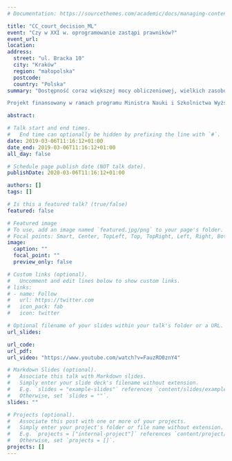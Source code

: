 ```yaml
---
# Documentation: https://sourcethemes.com/academic/docs/managing-content/

title: "CC_court_decision_ML"
event: "Czy w XXI w. oprogramowanie zastąpi prawników?"
event_url:
location:
address:
  street: "ul. Bracka 10"
  city: "Kraków"
  region: "małopolska"
  postcode: 
  country: "Polska"
summary: "Dostępność coraz większej mocy obliczeniowej, wielkich zasobów danych oraz dynamiczny rozwój metod analizy danych i uczenia maszynowego skutkują tworzeniem aplikacji, które mają wpływ na zmianę sposobu wykonywania pracy w wielu obszarach gospodarki. Profesje prawnicze nie są w tym względzie wyjątkiem. Czy w XXI w. prawnicy zostaną zastąpieni przez systemy stworzone przez informatyków? Prezentacja dr. Dawida Juszki przybliży kilka badań dotyczących narzędzi wspomagających podejmowanie decyzji prawniczych.

Projekt finansowany w ramach programu Ministra Nauki i Szkolnictwa Wyższego pod nazwą DIALOG w latach 2016-2019."

abstract: 

# Talk start and end times.
#   End time can optionally be hidden by prefixing the line with `#`.
date: 2019-03-06T11:16:12+01:00
date_end: 2019-03-06T11:16:12+01:00
all_day: false

# Schedule page publish date (NOT talk date).
publishDate: 2020-03-06T11:16:12+01:00

authors: []
tags: []

# Is this a featured talk? (true/false)
featured: false

# Featured image
# To use, add an image named `featured.jpg/png` to your page's folder. 
# Focal points: Smart, Center, TopLeft, Top, TopRight, Left, Right, BottomLeft, Bottom, BottomRight.
image:
  caption: ""
  focal_point: ""
  preview_only: false

# Custom links (optional).
#   Uncomment and edit lines below to show custom links.
# links:
# - name: Follow
#   url: https://twitter.com
#   icon_pack: fab
#   icon: twitter

# Optional filename of your slides within your talk's folder or a URL.
url_slides:

url_code:
url_pdf:
url_video: "https://www.youtube.com/watch?v=FauzRO0znY4"

# Markdown Slides (optional).
#   Associate this talk with Markdown slides.
#   Simply enter your slide deck's filename without extension.
#   E.g. `slides = "example-slides"` references `content/slides/example-slides.md`.
#   Otherwise, set `slides = ""`.
slides: ""

# Projects (optional).
#   Associate this post with one or more of your projects.
#   Simply enter your project's folder or file name without extension.
#   E.g. `projects = ["internal-project"]` references `content/project/deep-learning/index.md`.
#   Otherwise, set `projects = []`.
projects: []
---
```

